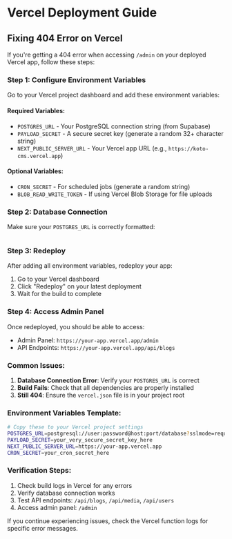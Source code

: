 # Vercel Deployment Guide

## Fixing 404 Error on Vercel

If you're getting a 404 error when accessing `/admin` on your deployed Vercel app, follow these steps:

### Step 1: Configure Environment Variables

Go to your Vercel project dashboard and add these environment variables:

#### Required Variables:
- `POSTGRES_URL` - Your PostgreSQL connection string (from Supabase)
- `PAYLOAD_SECRET` - A secure secret key (generate a random 32+ character string)
- `NEXT_PUBLIC_SERVER_URL` - Your Vercel app URL (e.g., `https://koto-cms.vercel.app`)

#### Optional Variables:
- `CRON_SECRET` - For scheduled jobs (generate a random string)
- `BLOB_READ_WRITE_TOKEN` - If using Vercel Blob Storage for file uploads

### Step 2: Database Connection

Make sure your `POSTGRES_URL` is correctly formatted:
```postgresql://user:password@host:port/database?sslmode=require
```

### Step 3: Redeploy

After adding all environment variables, redeploy your app:
1. Go to your Vercel dashboard
2. Click "Redeploy" on your latest deployment
3. Wait for the build to complete

### Step 4: Access Admin Panel

Once redeployed, you should be able to access:
- Admin Panel: `https://your-app.vercel.app/admin`
- API Endpoints: `https://your-app.vercel.app/api/blogs`

### Common Issues:

1. **Database Connection Error**: Verify your `POSTGRES_URL` is correct
2. **Build Fails**: Check that all dependencies are properly installed
3. **Still 404**: Ensure the `vercel.json` file is in your project root

### Environment Variables Template:

```bash
# Copy these to your Vercel project settings
POSTGRES_URL=postgresql://user:password@host:port/database?sslmode=require
PAYLOAD_SECRET=your_very_secure_secret_key_here
NEXT_PUBLIC_SERVER_URL=https://your-app.vercel.app
CRON_SECRET=your_cron_secret_here
```

### Verification Steps:

1. Check build logs in Vercel for any errors
2. Verify database connection works
3. Test API endpoints: `/api/blogs`, `/api/media`, `/api/users`
4. Access admin panel: `/admin`

If you continue experiencing issues, check the Vercel function logs for specific error messages. 